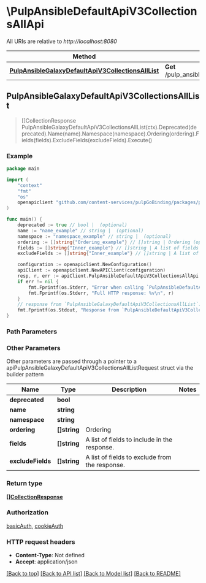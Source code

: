# \PulpAnsibleDefaultApiV3CollectionsAllApi

All URIs are relative to *http://localhost:8080*

Method | HTTP request | Description
------------- | ------------- | -------------
[**PulpAnsibleGalaxyDefaultApiV3CollectionsAllList**](PulpAnsibleDefaultApiV3CollectionsAllApi.md#PulpAnsibleGalaxyDefaultApiV3CollectionsAllList) | **Get** /pulp_ansible/galaxy/default/api/v3/collections/all/ | 



## PulpAnsibleGalaxyDefaultApiV3CollectionsAllList

> []CollectionResponse PulpAnsibleGalaxyDefaultApiV3CollectionsAllList(ctx).Deprecated(deprecated).Name(name).Namespace(namespace).Ordering(ordering).Fields(fields).ExcludeFields(excludeFields).Execute()





### Example

```go
package main

import (
    "context"
    "fmt"
    "os"
    openapiclient "github.com/content-services/pulpGoBinding/packages/pulpGoBinding"
)

func main() {
    deprecated := true // bool |  (optional)
    name := "name_example" // string |  (optional)
    namespace := "namespace_example" // string |  (optional)
    ordering := []string{"Ordering_example"} // []string | Ordering (optional)
    fields := []string{"Inner_example"} // []string | A list of fields to include in the response. (optional)
    excludeFields := []string{"Inner_example"} // []string | A list of fields to exclude from the response. (optional)

    configuration := openapiclient.NewConfiguration()
    apiClient := openapiclient.NewAPIClient(configuration)
    resp, r, err := apiClient.PulpAnsibleDefaultApiV3CollectionsAllApi.PulpAnsibleGalaxyDefaultApiV3CollectionsAllList(context.Background()).Deprecated(deprecated).Name(name).Namespace(namespace).Ordering(ordering).Fields(fields).ExcludeFields(excludeFields).Execute()
    if err != nil {
        fmt.Fprintf(os.Stderr, "Error when calling `PulpAnsibleDefaultApiV3CollectionsAllApi.PulpAnsibleGalaxyDefaultApiV3CollectionsAllList``: %v\n", err)
        fmt.Fprintf(os.Stderr, "Full HTTP response: %v\n", r)
    }
    // response from `PulpAnsibleGalaxyDefaultApiV3CollectionsAllList`: []CollectionResponse
    fmt.Fprintf(os.Stdout, "Response from `PulpAnsibleDefaultApiV3CollectionsAllApi.PulpAnsibleGalaxyDefaultApiV3CollectionsAllList`: %v\n", resp)
}
```

### Path Parameters



### Other Parameters

Other parameters are passed through a pointer to a apiPulpAnsibleGalaxyDefaultApiV3CollectionsAllListRequest struct via the builder pattern


Name | Type | Description  | Notes
------------- | ------------- | ------------- | -------------
 **deprecated** | **bool** |  | 
 **name** | **string** |  | 
 **namespace** | **string** |  | 
 **ordering** | **[]string** | Ordering | 
 **fields** | **[]string** | A list of fields to include in the response. | 
 **excludeFields** | **[]string** | A list of fields to exclude from the response. | 

### Return type

[**[]CollectionResponse**](CollectionResponse.md)

### Authorization

[basicAuth](../README.md#basicAuth), [cookieAuth](../README.md#cookieAuth)

### HTTP request headers

- **Content-Type**: Not defined
- **Accept**: application/json

[[Back to top]](#) [[Back to API list]](../README.md#documentation-for-api-endpoints)
[[Back to Model list]](../README.md#documentation-for-models)
[[Back to README]](../README.md)

